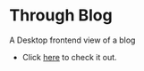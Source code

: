 # Through Blog
A Desktop frontend view of a blog
- Click [here](https://throughblog.netlify.app) to check it out.
